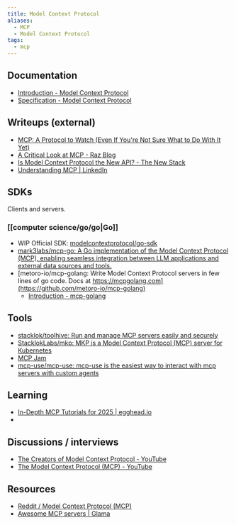 ```yaml
---
title: Model Context Protocol
aliases:
  - MCP
  - Model Context Protocol
tags:
  - mcp
---
```


## Documentation

- [Introduction - Model Context Protocol](https://modelcontextprotocol.io/introduction)
- [Specification - Model Context Protocol](https://modelcontextprotocol.io/specification/2025-03-26)

## Writeups (external)

- [MCP: A Protocol to Watch (Even If You're Not Sure What to Do With It Yet)](https://ashley.dev/posts/mcp-a-protocol-to-watch/)
- [A Critical Look at MCP - Raz Blog](https://raz.sh/blog/2025-05-02_a_critical_look_at_mcp)
- [Is Model Context Protocol the New API? - The New Stack](https://thenewstack.io/is-model-context-protocol-the-new-api)
- [Understanding MCP | LinkedIn](https://www.linkedin.com/pulse/understanding-mcp-craig-mcluckie-p4wxc)

## SDKs

Clients and servers.

### [[computer science/go/go|Go]]

- WIP Official SDK: [modelcontextprotocol/go-sdk](https://github.com/modelcontextprotocol/go-sdk)
- [mark3labs/mcp-go: A Go implementation of the Model Context Protocol (MCP), enabling seamless integration between LLM applications and external data sources and tools.](https://github.com/mark3labs/mcp-go)
- [metoro-io/mcp-golang: Write Model Context Protocol servers in few lines of go code. Docs at https://mcpgolang.com](https://github.com/metoro-io/mcp-golang)
  - [Introduction - mcp-golang](https://mcpgolang.com/introduction)

## Tools

- [stacklok/toolhive: Run and manage MCP servers easily and securely](https://github.com/stacklok/toolhive)
- [StacklokLabs/mkp: MKP is a Model Context Protocol (MCP) server for Kubernetes](https://github.com/StacklokLabs/mkp)
- [MCP Jam](https://www.mcpjam.com/)
- [mcp-use/mcp-use: mcp-use is the easiest way to interact with mcp servers with custom agents](https://github.com/mcp-use/mcp-use)

## Learning

- [In-Depth MCP Tutorials for 2025 | egghead.io](https://egghead.io/q?q=mcp)
-

## Discussions / interviews

- [The Creators of Model Context Protocol - YouTube](https://www.youtube.com/watch?v=m2VqaNKstGc)
- [The Model Context Protocol (MCP) - YouTube](https://www.youtube.com/watch?v=CQywdSdi5iA)

## Resources

- [Reddit / Model Context Protocol (MCP)](https://www.reddit.com/r/mcp/)
- [Awesome MCP servers | Glama](https://glama.ai/mcp/servers)

